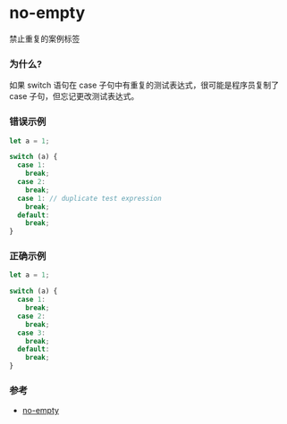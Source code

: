 # no-empty

禁止重复的案例标签

### 为什么?

如果 switch 语句在 case 子句中有重复的测试表达式，很可能是程序员复制了 case 子句，但忘记更改测试表达式。

### 错误示例

```js
let a = 1;

switch (a) {
  case 1:
    break;
  case 2:
    break;
  case 1: // duplicate test expression
    break;
  default:
    break;
}
```

### 正确示例

```js
let a = 1;

switch (a) {
  case 1:
    break;
  case 2:
    break;
  case 3:
    break;
  default:
    break;
}
```

### 参考

- [no-empty](https://eslint.org/docs/rules/no-empty)
